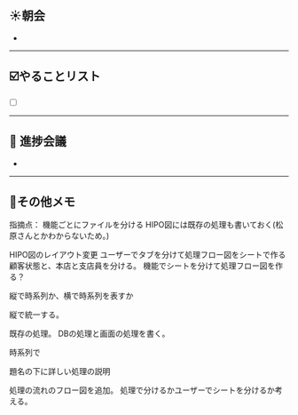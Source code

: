## **☀️**朝会

- 

---
## ☑️やることリスト

- [ ]  


---
## 📌 進捗会議

- 


---
## 📝その他メモ

指摘点：
機能ごとにファイルを分ける
HIPO図には既存の処理も書いておく(松原さんとかわからないため。)

HIPO図のレイアウト変更
ユーザーでタブを分けて処理フロー図をシートで作る
顧客状態と、本店と支店員を分ける。
機能でシートを分けて処理フロー図を作る？

縦で時系列か、横で時系列を表すか

縦で統一する。

既存の処理。
DBの処理と画面の処理を書く。

時系列で

題名の下に詳しい処理の説明

処理の流れのフロー図を追加。
処理で分けるかユーザーでシートを分けるか考える。










